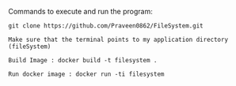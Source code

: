 Commands to execute and run the program:

    git clone https://github.com/Praveen0862/FileSystem.git

    Make sure that the terminal points to my application directory (fileSystem)

    Build Image : docker build -t filesystem .

    Run docker image : docker run -ti filesystem